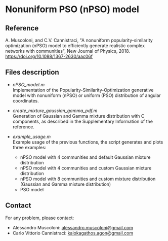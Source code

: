 # Nonuniform PSO (nPSO) model

## Reference

A. Muscoloni, and C.V. Cannistraci, "A nonuniform popularity-similarity optimization (nPSO) model to efficiently generate realistic complex networks with communities", New Journal of Physics, 2018.  
https://doi.org/10.1088/1367-2630/aac06f

## Files description

* *nPSO_model.m*  
  Implementation of the Popularity-Similarity-Optimization generative model with nonuniform (nPSO) or uniform (PSO) distribution of angular coordinates.

* *create_mixture_gaussian_gamma_pdf.m*  
  Generation of Gaussian and Gamma mixture distribution with C components, as described in the Supplementary Information of the reference.

* *example_usage.m*  
  Example usage of the previous functions, the script generates and plots three examples:
  - nPSO model with 4 communities and default Gaussian mixture distribution
  - nPSO model with 4 communities and custom Gaussian mixture distribution
  - nPSO model with 8 communities and custom mixture distribution (Gaussian and Gamma mixture distribution)
  - PSO model

## Contact

For any problem, please contact:
* Alessandro Muscoloni: alessandro.muscoloni@gmail.com
* Carlo Vittorio Cannistraci: kalokagathos.agon@gmail.com